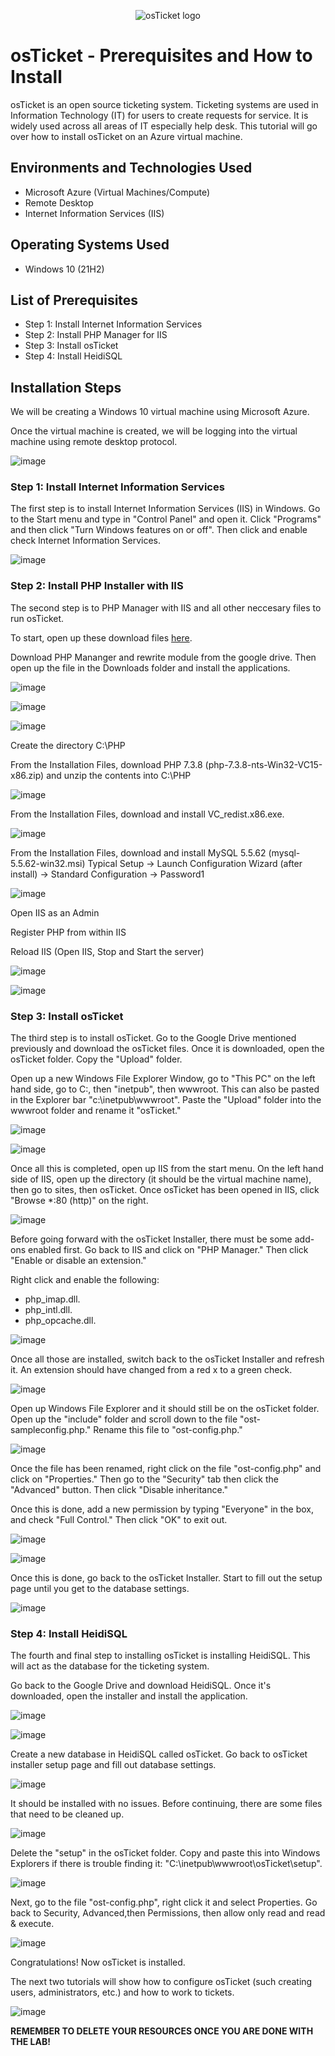 <p align="center">
<img src="https://i.imgur.com/Clzj7Xs.png" alt="osTicket logo"/>
</p>

<h1>osTicket - Prerequisites and How to Install</h1>
osTicket is an open source ticketing system. Ticketing systems are used in Information Technology (IT) for users to create requests for service. It is widely used across all areas of IT especially help desk. This tutorial will go over how to install osTicket on an Azure virtual machine. <br />

<h2>Environments and Technologies Used</h2>

- Microsoft Azure (Virtual Machines/Compute)
- Remote Desktop
- Internet Information Services (IIS)

<h2>Operating Systems Used </h2>

- Windows 10</b> (21H2)

<h2>List of Prerequisites</h2>

- Step 1: Install Internet Information Services 
- Step 2: Install PHP Manager for IIS
- Step 3: Install osTicket
- Step 4: Install HeidiSQL

<h2>Installation Steps</h2>

We will be creating a Windows 10 virtual machine using Microsoft Azure. 

Once the virtual machine is created, we will be logging into the virtual machine using remote desktop protocol. 


![image](https://github.com/mathew-perez/osticket-prereqs/assets/144407220/20764c18-61e3-4273-98df-3fb35d2eaee2)


<h3>Step 1: Install Internet Information Services </h3>
The first step is to install Internet Information Services (IIS) in Windows. Go to the Start menu and type in "Control Panel" and open it. Click "Programs" and then click "Turn Windows features on or off". Then click and enable check Internet Information Services. 

<p></p>

![image](https://github.com/mathew-perez/osticket-prereqs/assets/144407220/46943e49-12a8-4389-bb25-307f8dd3879c)


<h3>Step 2: Install PHP Installer with IIS </h3> 
The second step is to PHP Manager with IIS and all other neccesary files to run osTicket. 

<p></p>

To start, open up these download files [here](https://drive.google.com/drive/folders/1APMfNyfNzcxZC6EzdaNfdZsUwxWYChf6).

Download PHP Mananger and rewrite module from the google drive. Then open up the file in the Downloads folder and install the applications. 

<p></p>
  
![image](https://github.com/mathew-perez/osticket-prereqs/assets/144407220/393fbfbe-0716-4da9-9bd3-75c768ebcd24)

![image](https://github.com/mathew-perez/osticket-prereqs/assets/144407220/af2e6fdd-5c54-4fcd-a2dd-0fab85f43697)

![image](https://github.com/mathew-perez/osticket-prereqs/assets/144407220/68f6d35a-67e8-4a60-92fe-74d1b7410277)

Create the directory C:\PHP

From the Installation Files, download PHP 7.3.8 (php-7.3.8-nts-Win32-VC15-x86.zip) and unzip the contents into C:\PHP

![image](https://github.com/mathew-perez/osticket-prereqs/assets/144407220/25e360a3-11c2-4a13-a6c3-39ec44d96b2f)

From the Installation Files, download and install VC_redist.x86.exe.

![image](https://github.com/mathew-perez/osticket-prereqs/assets/144407220/249ccdf4-2055-470a-acdc-25d5b52e4448)


From the Installation Files, download and install MySQL 5.5.62 (mysql-5.5.62-win32.msi)
Typical Setup ->
Launch Configuration Wizard (after install) ->
Standard Configuration ->
Password1

![image](https://github.com/mathew-perez/osticket-prereqs/assets/144407220/deaaa765-93de-438b-ab37-90f342642c88)


Open IIS as an Admin

Register PHP from within IIS

Reload IIS (Open IIS, Stop and Start the server)

![image](https://github.com/mathew-perez/osticket-prereqs/assets/144407220/072c47f6-a701-4d41-9f53-63513ccbd393)

![image](https://github.com/mathew-perez/osticket-prereqs/assets/144407220/3d0aad0d-4c3f-48b7-b0fb-f85a8d17be9f)


<h3>Step 3: Install osTicket</h3>
The third step is to install osTicket. Go to the Google Drive mentioned previously and download the osTicket files. Once it is downloaded, open the osTicket folder. Copy the "Upload" folder. 

Open up a new Windows File Explorer Window, go to "This PC" on the left hand side, go to C:\, then "inetpub", then wwwroot. This can also be pasted in the Explorer bar "c:\inetpub\wwwroot". Paste the "Upload" folder into the wwwroot folder and rename it "osTicket."

![image](https://github.com/mathew-perez/osticket-prereqs/assets/144407220/63cfc96a-aca3-4140-9379-9ecebbe0d05b)

![image](https://github.com/mathew-perez/osticket-prereqs/assets/144407220/068c1b73-7002-46c5-8609-138ec7da8c12)


Once all this is completed, open up IIS from the start menu. On the left hand side of IIS, open up the directory (it should be the virtual machine name), then go to sites, then osTicket. Once osTicket has been opened in IIS, click "Browse *:80 (http)" on the right.

![image](https://github.com/mathew-perez/osticket-prereqs/assets/144407220/6e2909c7-aaa2-49b0-8c69-cc2fbed44aa0)


Before going forward with the osTicket Installer, there must be some add-ons enabled first. Go back to IIS and click on "PHP Manager." Then click "Enable or disable an extension."

Right click and enable the following: 
- php_imap.dll.
- php_intl.dll.
- php_opcache.dll.

![image](https://github.com/mathew-perez/osticket-prereqs/assets/144407220/fe7b10a2-793f-4f8a-9e7f-a567e98de182)


Once all those are installed, switch back to the osTicket Installer and refresh it. An extension should have changed from a red x to a green check. 

![image](https://github.com/mathew-perez/osticket-prereqs/assets/144407220/5983ecde-be92-4c2c-a20c-89332014aa7a)


Open up Windows File Explorer and it should still be on the osTicket folder. Open up the "include" folder and scroll down to the file "ost-sampleconfig.php." Rename this file to "ost-config.php."

![image](https://github.com/mathew-perez/osticket-prereqs/assets/144407220/b8eee491-c68d-441c-9180-cf9af8088a84)


Once the file has been renamed, right click on the file "ost-config.php" and click on "Properties." Then go to the "Security" tab then click the "Advanced" button. Then click "Disable inheritance." 

Once this is done, add a new permission by typing "Everyone" in the box, and check "Full Control." Then click "OK" to exit out. 

![image](https://github.com/mathew-perez/osticket-prereqs/assets/144407220/65b581fb-11a5-4693-aec2-6f578ede0906)

![image](https://github.com/mathew-perez/osticket-prereqs/assets/144407220/85d5834a-2037-42d1-b655-09ebd8bd822e)


Once this is done, go back to the osTicket Installer. Start to fill out the setup page until you get to the database settings. 

![image](https://github.com/mathew-perez/osticket-prereqs/assets/144407220/e7af411e-d9fb-4e55-8744-008b18fc01c1)


<h3>Step 4: Install HeidiSQL</h3>
The fourth and final step to installing osTicket is installing HeidiSQL. This will act as the database for the ticketing system. 

Go back to the Google Drive and download HeidiSQL. Once it's downloaded, open the installer and install the application. 

![image](https://github.com/mathew-perez/osticket-prereqs/assets/144407220/03cc488e-9441-4a22-bd01-e8cc0afb04b3)

![image](https://github.com/mathew-perez/osticket-prereqs/assets/144407220/c2afe9a5-82e1-48ab-b850-95cd4d45a210)

Create a new database in HeidiSQL called osTicket. Go back to osTicket installer setup page and fill out database settings.

![image](https://github.com/mathew-perez/osticket-prereqs/assets/144407220/374d7314-b211-45e8-9732-25dd9d00e7fd)

It should be installed with no issues. Before continuing, there are some files that need to be cleaned up. 

![image](https://github.com/mathew-perez/osticket-prereqs/assets/144407220/56cee33b-739c-43ca-81c0-d99d793ace78)

Delete the "setup" in the osTicket folder. Copy and paste this into Windows Explorers if there is trouble finding it: "C:\inetpub\wwwroot\osTicket\setup".

![image](https://github.com/mathew-perez/osticket-prereqs/assets/144407220/b058eea7-e702-4bf7-9dc5-0487c077a7fb)

Next, go to the file "ost-config.php", right click it and select Properties. Go back to Security, Advanced,then Permissions, then allow only read and read & execute. 

![image](https://github.com/mathew-perez/osticket-prereqs/assets/144407220/df01bc37-42f5-4d6f-a121-ad7aaae7edaa)

Congratulations! Now osTicket is installed. 

The next two tutorials will show how to configure osTicket (such creating users, administrators, etc.) and how to work to tickets. 

![image](https://github.com/mathew-perez/osticket-prereqs/assets/144407220/11cf1061-50e5-4fd4-9a53-b6484f2833c5)


**REMEMBER TO DELETE YOUR RESOURCES ONCE YOU ARE DONE WITH THE LAB!**

